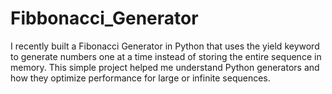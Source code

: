 # Fibbonacci_Generator
I recently built a Fibonacci Generator in Python that uses the yield keyword to generate numbers one at a time instead of storing the entire sequence in memory. This simple project helped me understand Python generators and how they optimize performance for large or infinite sequences.
